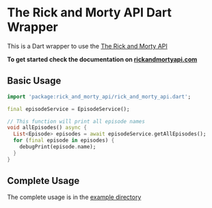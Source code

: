 # The Rick and Morty API Dart Wrapper

This is a Dart wrapper to use the [The Rick and Morty API](https://rickandmortyapi.com)

**To get started check the documentation on [rickandmortyapi.com](https://rickandmortyapi.com/documentation)**

## Basic Usage

```dart
import 'package:rick_and_morty_api/rick_and_morty_api.dart';

final episodeService = EpisodeService();

// This function will print all episode names
void allEpisodes() async {
  List<Episode> episodes = await episodeService.getAllEpisodes();
  for (final episode in episodes) {
    debugPrint(episode.name);
  }
}
```

## Complete Usage

The complete usage is in the [example directory](https://github.com/Yash-Garg/RickandMorty-Dart-Wrapper/tree/main/example)
